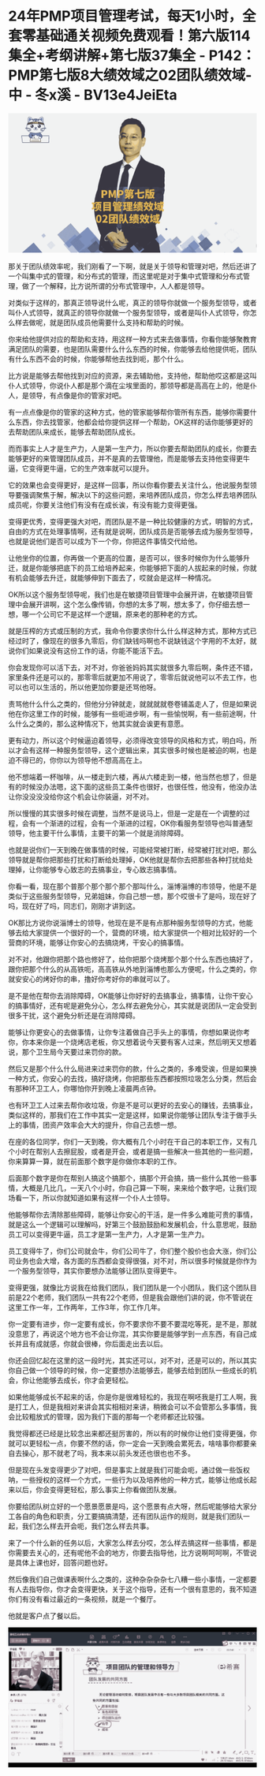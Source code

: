 # 24年PMP项目管理考试，每天1小时，全套零基础通关视频免费观看！第六版114集全+考纲讲解+第七版37集全 - P142：PMP第七版8大绩效域之02团队绩效域-中 - 冬x溪 - BV13e4JeiEta

![](img/f3a2f90ef5ae0ec6da112763e8be308c_0.png)

那关于团队绩效率呢，我们刚看了一下啊，就是关于领导和管理对吧，然后还讲了一个叫集中式的管理，和分布式的管理，而这里呢是对于集中式管理和分布式管理，做了一个解释，比方说所谓的分布式管理中，人人都是领导。

对类似于这样的，那真正领导说什么呢，真正的领导你就做一个服务型领导，或者叫仆人式领导，就真正的领导你就做一个服务型领导，或者是叫仆人式领导，你怎么样去做呢，就是团队成员他需要什么支持和帮助的时候。

你来给他提供对应的帮助和支持，用这样一种方式来去做事情，你看你能够聚教育满足团队的需要，也是团队需要什么什么东西的时候，你能够去给他提供呃，团队有什么东西不会的时候，你能够帮他去找到呃，那个什么。

比方说是能够去帮他找到对应的资源，来去辅助他，支持他，帮助他哎这都是这叫仆人式领导，你说仆人都是那个滴在尘埃里面的，那领导都是高高在上的，他是仆人，是领导，有点像是你的管家对吧。

有一点点像是你的管家的这种方式，他的管家能够帮你管所有东西，能够你需要什么东西，你去找管家，他都会给你提供这样一个帮助，OK这样的话你能够更好的去帮助团队来成长，能够去帮助团队成长。

而而事实上人才是生产力，人是第一生产力，所以你要去帮助团队的成长，你要去能够更好的来管理团队成员，并不是真的去管理他，而是能够去支持他变得更牛逼，它变得更牛逼，它的生产效率就可以提升。

它的效果也会变得更好，是这样一回事，所以你看你要去关注什么，他说服务型领导要强调聚焦于解，解决以下的这些问题，来培养团队成员，你怎么样去培养团队成员呢，你要关注他们有没有在成长诶，有没有能力变得更强。

变得更优秀，变得更强大对吧，而团队是不是一种比较健康的方式，明智的方式，自由的方式在处理事情啊，还有就是说啊，团队成员是否能够去成为服务型领导，也就是说他们是否可以成为下一个你，你把这件事情交代给他。

让他坐你的位置，你再做一个更高的位置，是否可以，很多时候你为什么能够升迁，就是你能够把底下的员工给培养起来，你能够把下面的人拔起来的时候，你就有机会能够去升迁，就能够伸到下面去了，哎就会是这样一种情况。

OK所以这个服务型领导呢，我们也是在敏捷项目管理中会展开讲，在敏捷项目管理中会展开讲啊，这个怎么像传销，你想的太多了啊，想太多了，你仔细去想一想，哪一个公司它不是这样一个逻辑，原来老的那种老的方式。

就是压榨的方式或压制的方式，我命令你要求你什么什么样这种方式，那种方式已经过时了，像现在的很多九零后，你们缺钱吗啊也不说缺钱这个字用的不太好，就说你们如果说没有这份工作的话，你能不能活下去。

你会发现你可以活下去，对不对，你爸爸妈妈其实就很多九零后啊，条件还不错，家里条件还是可以的，那零零后就更加不用说了，零零后就说他可以不去工作，也可以也可以生活的，所以他更加你要是还骂他呀。

责骂他什么什么之类的，但他分分钟就走，就就就就卷卷铺盖走人了，但是如果说他在你这里工作的时候，能够有一些呃进步啊，有一些愉悦啊，有一些前途啊，什么什么之类的，那么这种情况下，他其实就会诶更有意愿。

更有动力，所以这个时候逼迫着领导，必须得改变领导的风格和方式，明白吗，所以才会有这样一种服务型领导，这个逻辑出来，其实很多时候也是被迫的啊，也是迫不得已的，你你以为领导他不想高高在上。

他不想端着一杯咖啡，从一楼走到六楼，再从六楼走到一楼，他当然也想了，但是有的时候没办法嗯，这下面的这些员工条件也很好，也很任性，他没有，他没办法让你没没没没给你这个机会让你装逼，对不对。

所以慢慢的其实很多时候在调整，当然不是说马上，但是一定是在一个调整的过程，会有一个渐进的过程，会有一个渐进的过程，OK你看服务型领导也叫普通型领导，他主要干什么事情，主要干的第一个就是消除障碍。

也就是说你们一天到晚在做事情的时候，可能经常被打断，经常被打扰对吧，那么领导就是帮你把那些打扰和打断给处理掉，OK他就是帮你去把那些各种打扰给处理掉，让你能够专心致志的去搞事业，专心致志搞事情。

你看一看，现在那个普那个那个那个那个那叫什么，淄博淄博的市领导，他是不是类似于这些服务型领导，兄弟姐妹，你自己想一想，那个哎很卡了是吗，现在好了吗，现在好了吗，同志们，刚刚才讲到这。

OK那比方说你说淄博士的领导，他现在是不是有点那种服务型领导的方式，他能够去给大家提供一个很好的一个，营商的环境，给大家提供一个相对比较好的一个营商的环境，能够让你安心的去搞烧烤，干安心的搞事情。

对不对，他跟你把那个路也修好了，给你把那个烧烤那个那个什么东西也搞好了，跟你把那个什么的从高铁呃，高高铁从外地到淄博也那么方便呢，什么之类的，你就安安心的烤好你的串，撸好你考好你的串就可以了。

是不是他在帮你去消除障碍，OK能够让你好好的去搞事业，搞事情，让你干安心的搞事情好，还有呢是避免分心，怎么样去避免分心，其实就是说团队一定会受到很多干扰，这个避免分析还是在消除障碍。

能够让你更安心的去做事情，让你专注着做自己手头上的事情，你想如果说你考你，你本来你是一个烧烤店老板，你又想着说今天要有客人过来，然后明天又想着说，那个卫生局今天要过来罚你的款。

然后又是那个什么什么局进来过来罚你的款，什么之类的，多难受诶，但是如果换一种方式，你安心的去找，搞好烧烤，你把那些东西都按照垃圾怎么分类，然后会有那种环卫工人，你哪怕你开到晚上凌晨两点钟。

也有环卫工人过来去帮你收垃圾，你是不是可以更好的去安心的赚钱，去搞事业，类似这样的，那我们在工作中其实一定是这样，如果说你能够让团队专注于做手头上的事情，团资产效率会大大的提升，你自己去想一想。

在座的各位同学，你们一天到晚，你大概有几个小时在干自己的本职工作，又有几个小时在帮别人去擦屁股，或者是开会，或者是搞一些解决一些其他的一些问题，你来算算一算，就在前面那个数字是你做你本职的工作。

后面那个数字是你在帮别人搞这个搞那个，搞那个开会搞，搞一些什么其他一些事情，大概是几比几，一天八个小时，你自己算一下啊，来来给个数字吧，让我们现场看一下，所以你就知道如果有这样一个仆人士领导。

他能够帮你去清除那些障碍，能够让你安心的干活，是一件多么难能可贵的事情，就是这么一个逻辑可以理解吗，好第三个鼓励鼓励和发展机会，什么意思呢，鼓励员工可以变得更牛逼，员工才是第一生产力，人才是第一生产力。

员工变得牛了，你们公司就会牛，你们公司牛了，你们整个股价也会大涨，你们公司业务也会大增，各方面的东西都会变得很强，对不对，所以很多时候就是你作为一个服务型领导，其实你要想办法能够让团队变得更牛。

变得更强，就像比方说我在给我们团队，我们团队是一个小团队，我们这个团队目前是22个老师，我们团队一共有22个老师，但是我会跟他们讲的说，你不管说在这里工作一年，工作两年，工作3年，你工作几年。

你一定要有进步，你一定要有成长，你不要求你不要不要混吃等死，是不是，那就没意思了，再说这个地方也不会让你混，其实你要是能够学到一点东西，有自己成长并且有成就感，你就会很棒，你后面走出去以后。

你还会回忆起在这里的这一段时光，其实还可以，对不对，还是可以的，所以其实你自己做一个领导的时候，你一定要想办法能够去，能够去给到团队一些成长的机会，你让他能够去成长，你才会更轻松。

如果他能够成长不起来的话，你是你是很难轻松的，我现在啊呸我是打工人啊，我是打工人，但是我相对来讲会其实相相对来讲，稍微会可以不会管那么多事情，我会比较粗放式的管理，因为我们下面的那每一个老师都还比较强。

我觉得都还已经是比较念出来都还挺厉害的，所以有的时候你让他们变得更强，你就可以更轻松一点，你要不然的话，你一定会一天到晚会累死去，啥啥事你都要亲自去操心，那不就老了吗，我本来以前头发还也很也也不多。

但是现在头发变得更少了对吧，但是事实上就是我们可能会呃，通过做一些饭权呐，一些授权的这样一个方式，一些行为以及培养他的一种方式，能够让他成长起来以后，你会变得更轻松，那么事实上你看做团队发展。

你要给团队树立好的一个愿景愿景是吗，这个愿景有点大呀，然后呢能够给大家分工各自的角色和职责，分工要搞搞清楚，还有团队运作的规则，就是我们团队一起，我们怎么样去开会呃，我们怎么样去共事。

来了一个什么新的任务以后，大家怎么样去分哎，怎么样去搞这样一些事情，都是你需要去关心的，还有呢他不会的地方，你要去指导他，比方说啊呵呵啊，不管说是具体上课也好，回答问题也好。

然后像我们自己做课表啊什么之类的，这种杂杂杂杂七八糟一些小事情，一定都要有人去指导你，你才会变得更快，关于这个指导，还有一个很有意思的，我不知道你们有没有看过最近的一条视频，就是一个餐厅。

他就是客户点了餐以后。

![](img/f3a2f90ef5ae0ec6da112763e8be308c_2.png)